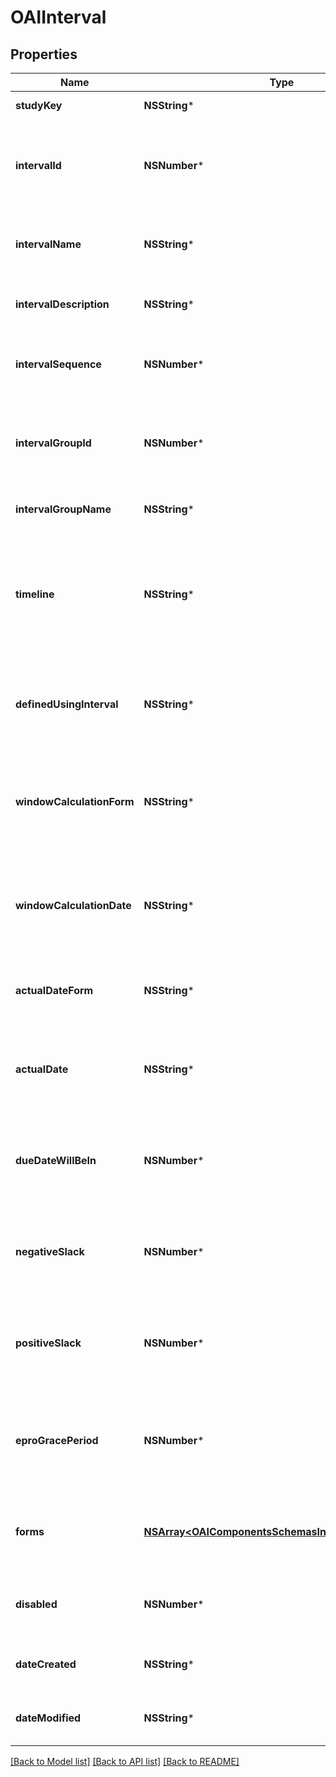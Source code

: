 # OAIInterval

## Properties
Name | Type | Description | Notes
------------ | ------------- | ------------- | -------------
**studyKey** | **NSString*** | Unique study key | [optional] 
**intervalId** | **NSNumber*** | Unique system identifier for the interval (visit definition) | [optional] 
**intervalName** | **NSString*** | Name of the interval (visit) as defined in the study | [optional] 
**intervalDescription** | **NSString*** | Description of the interval (visit) | [optional] 
**intervalSequence** | **NSNumber*** | Sequence number of the interval in the schedule | [optional] 
**intervalGroupId** | **NSNumber*** | Identifier for the interval group (if intervals are grouped) | [optional] 
**intervalGroupName** | **NSString*** | Name of the interval group | [optional] 
**timeline** | **NSString*** | Type of interval visit window (e.g., None, Due Date, Start - End Date, Actual Date) | [optional] 
**definedUsingInterval** | **NSString*** | Baseline interval used for calculating this interval’s dates | [optional] 
**windowCalculationForm** | **NSString*** | Baseline form (name) from which the calculation date is taken | [optional] 
**windowCalculationDate** | **NSString*** | Baseline field (variable name) from which the calculation date is taken | [optional] 
**actualDateForm** | **NSString*** | Form used to capture the actual date for this interval | [optional] 
**actualDate** | **NSString*** | Field (variable name) used to capture the actual date for this interval | [optional] 
**dueDateWillBeIn** | **NSNumber*** | Number of days from the calculation date when the interval is due | [optional] 
**negativeSlack** | **NSNumber*** | Number of days before the due date that are allowed (negative window) | [optional] 
**positiveSlack** | **NSNumber*** | Number of days after the due date that are allowed (positive window) | [optional] 
**eproGracePeriod** | **NSNumber*** | Number of days of grace period for ePRO completion after due date | [optional] 
**forms** | [**NSArray&lt;OAIComponentsSchemasIntervalFormsItem&gt;***](OAIComponentsSchemasIntervalFormsItem.md) | List of forms that are scheduled in this interval | [optional] 
**disabled** | **NSNumber*** | Whether the interval is soft-deleted (disabled) | [optional] 
**dateCreated** | **NSString*** | Date when this interval was created | [optional] 
**dateModified** | **NSString*** | Date when this interval was last modified | [optional] 

[[Back to Model list]](../README.md#documentation-for-models) [[Back to API list]](../README.md#documentation-for-api-endpoints) [[Back to README]](../README.md)


